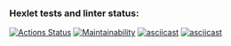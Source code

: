 ### Hexlet tests and linter status:
[![Actions Status](https://github.com/Anreall2000/backend-project-44/workflows/hexlet-check/badge.svg)](https://github.com/Anreall2000/backend-project-44/actions)
[![Maintainability](https://api.codeclimate.com/v1/badges/5c287167f0d6436ef542/maintainability)](https://codeclimate.com/github/Anreall2000/backend-project-44/maintainability)
[![asciicast](https://asciinema.org/a/2nZh0CIopLV5GUjuUSM2OK7Uc.svg)](https://asciinema.org/a/2nZh0CIopLV5GUjuUSM2OK7Uc)
[![asciicast](https://asciinema.org/a/L0ZiV9XAAvaJlmxV47ec3BwCi.svg)](https://asciinema.org/a/L0ZiV9XAAvaJlmxV47ec3BwCi)
